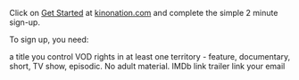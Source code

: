 Click on <a href="https://app.filmhub.com/owner/signup">Get Started</a> at
<a href="http://kinonation.com/">kinonation.com</a> and complete the simple 2 minute sign-up.

To sign up, you need:

a title you control VOD rights in at least one territory - feature, documentary, short, TV show, episodic. No adult material.
IMDb link
trailer link
your email
